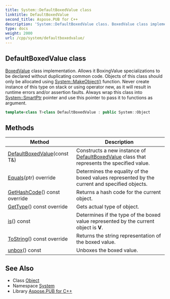 ```yaml
---
title: System::DefaultBoxedValue class
linktitle: DefaultBoxedValue
second_title: Aspose.PUB for C++
description: 'System::DefaultBoxedValue class. BoxedValue class implementation. Allows it BoxingValue specializations to be declared without duplicating common code. Objects of this class should only be allocated using System::MakeObject() function. Never create instance of this type on stack or using operator new, as it will result in runtime errors and/or assertion faults. Always wrap this class into System::SmartPtr pointer and use this pointer to pass it to functions as argument in C++.'
type: docs
weight: 2000
url: /cpp/system/defaultboxedvalue/
---
```

## DefaultBoxedValue class


[BoxedValue](../boxedvalue/) class implementation. Allows it BoxingValue specializations to be declared without duplicating common code. Objects of this class should only be allocated using [System::MakeObject()](../makeobject/) function. Never create instance of this type on stack or using operator new, as it will result in runtime errors and/or assertion faults. Always wrap this class into [System::SmartPtr](../smartptr/) pointer and use this pointer to pass it to functions as argument.

```cpp
template<class T>class DefaultBoxedValue : public System::Object
```

## Methods

| Method | Description |
| --- | --- |
| [DefaultBoxedValue](./defaultboxedvalue/)(const T\&) | Constructs a new instance of [DefaultBoxedValue](./) class that represents the specified value. |
| [Equals](./equals/)(ptr) override | Determines the equality of the boxed values represented by the current and specified objects. |
| [GetHashCode](./gethashcode/)() const override | Returns a hash code for the current object. |
| [GetType](./gettype/)() const override | Gets actual type of object. |
| [is](./is/)() const | Determines if the type of the boxed value represented by the current object is **V**. |
| [ToString](./tostring/)() const override | Returns the string representation of the boxed value. |
| [unbox](./unbox/)() const | Unboxes the boxed value. |
## See Also

* Class [Object](../object/)
* Namespace [System](../)
* Library [Aspose.PUB for C++](../../)
